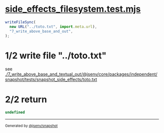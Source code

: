 # [side_effects_filesystem.test.mjs](../../side_effects_filesystem.test.mjs)

```js
writeFileSync(
  new URL("../toto.txt", import.meta.url),
  "7_write_above_base_and_out",
);
```

# 1/2 write file "../toto.txt"

see [./7_write_above_base_and_textual_out/@jsenv/core/packages/independent/snapshot/tests/snapshot_side_effects/toto.txt](./7_write_above_base_and_textual_out/@jsenv/core/packages/independent/snapshot/tests/snapshot_side_effects/toto.txt)

# 2/2 return

```js
undefined
```

---

<sub>
  Generated by <a href="https://github.com/jsenv/core/tree/main/packages/independent/snapshot">@jsenv/snapshot</a>
</sub>

